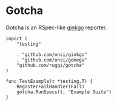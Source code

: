 # Gotcha

Gotcha is an RSpec-like [ginkgo](https://github.com/onsi/ginkgo) reporter.

```
import (
    "testing"

    . "github.com/onsi/ginkgo"
    . "github.com/onsi/gomega"
    "github.com/ruggi/gotcha"
)

func TestExample(t *testing.T) {
    RegisterFailHandler(Fail)
    gotcha.RunSpecs(t, "Example Suite")
}
```
